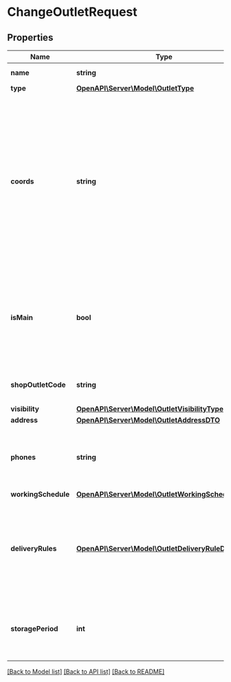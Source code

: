 # ChangeOutletRequest

## Properties
Name | Type | Description | Notes
------------ | ------------- | ------------- | -------------
**name** | **string** | Название точки продаж. | 
**type** | [**OpenAPI\Server\Model\OutletType**](OutletType.md) |  | 
**coords** | **string** | Координаты точки продаж.  Формат: долгота, широта. Разделители: запятая и / или пробел. Например, &#x60;20.4522144, 54.7104264&#x60;.  Если параметр не передан, координаты будут определены по значениям параметров, вложенных в &#x60;address&#x60;. | [optional] 
**isMain** | **bool** | Признак основной точки продаж.  Возможные значения:  * &#x60;false&#x60; — неосновная точка продаж. * &#x60;true&#x60; — основная точка продаж. | [optional] 
**shopOutletCode** | **string** | Идентификатор точки продаж, присвоенный магазином. | [optional] 
**visibility** | [**OpenAPI\Server\Model\OutletVisibilityType**](OutletVisibilityType.md) |  | [optional] 
**address** | [**OpenAPI\Server\Model\OutletAddressDTO**](OutletAddressDTO.md) |  | 
**phones** | **string** | Номера телефонов точки продаж. Передавайте в формате: &#x60;+7 (999) 999-99-99&#x60;. | 
**workingSchedule** | [**OpenAPI\Server\Model\OutletWorkingScheduleDTO**](OutletWorkingScheduleDTO.md) |  | 
**deliveryRules** | [**OpenAPI\Server\Model\OutletDeliveryRuleDTO**](OutletDeliveryRuleDTO.md) | Информация об условиях доставки для данной точки продаж.  Обязательный параметр, если параметр &#x60;type&#x3D;DEPOT&#x60; или &#x60;type&#x3D;MIXED&#x60;. | [optional] 
**storagePeriod** | **int** | Срок хранения заказа в собственном пункте выдачи заказов. Считается в днях. | [optional] 

[[Back to Model list]](../README.md#documentation-for-models) [[Back to API list]](../README.md#documentation-for-api-endpoints) [[Back to README]](../README.md)


